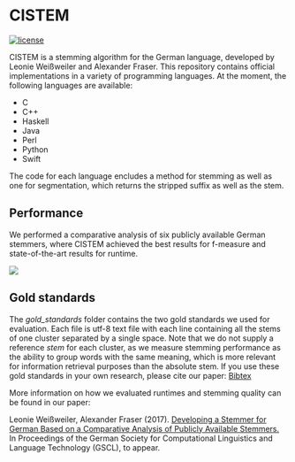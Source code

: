 # CISTEM
[![license](https://img.shields.io/github/license/mashape/apistatus.svg)]()

CISTEM is a stemming algorithm for the German language, developed by Leonie Weißweiler and Alexander Fraser. This repository contains official implementations in a variety of programming languages. At the moment, the following languages are available:
- C
- C++
- Haskell
- Java
- Perl
- Python
- Swift

The code for each language encludes a method for stemming as well as one for segmentation, which returns the stripped suffix as well as the stem.

## Performance
We performed a comparative analysis of six publicly available German stemmers, where CISTEM achieved the best results for f-measure and state-of-the-art results for runtime.

<img src="http://cis.lmu.de/~weissweiler/cistem/Plots.svg">

## Gold standards
The *gold_standards* folder contains the two gold standards we used for evaluation. Each file is utf-8 text file with each line containing all the stems of one cluster separated by a single space. Note that we do not supply a reference *stem* for each cluster, as we measure stemming performance as the ability to group words with the same meaning, which is more relevant for information retrieval purposes than the absolute stem. If you use these gold standards in your own research, please cite our paper: [Bibtex](http://cis.lmu.de/~weissweiler/cistem/bibtex/bibtex.php)

More information on how we evaluated runtimes and stemming quality can be found in our paper:

Leonie Weißweiler, Alexander Fraser (2017). [Developing a Stemmer for German Based on a Comparative Analysis of Publicly Available Stemmers.](http://cis.lmu.de/~weissweiler/cistem/) In Proceedings of the German Society for Computational Linguistics and Language Technology (GSCL), to appear.
